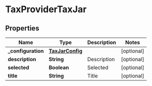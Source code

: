 

# TaxProviderTaxJar


## Properties

| Name | Type | Description | Notes |
|------------ | ------------- | ------------- | -------------|
|**_configuration** | [**TaxJarConfig**](TaxJarConfig.md) |  |  [optional] |
|**description** | **String** | Description |  [optional] |
|**selected** | **Boolean** | Selected |  [optional] |
|**title** | **String** | Title |  [optional] |



